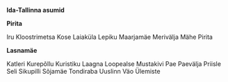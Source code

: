 

**Ida-Tallinna asumid**

**Pirita**

Iru
Kloostrimetsa
Kose
Laiaküla
Lepiku
Maarjamäe
Merivälja
Mähe
Pirita

**Lasnamäe**

Katleri
Kurepõllu
Kuristiku
Laagna
Loopealse
Mustakivi
Pae
Paevälja
Priisle
Seli
Sikupilli
Sõjamäe
Tondiraba
Uuslinn
Väo
Ülemiste
